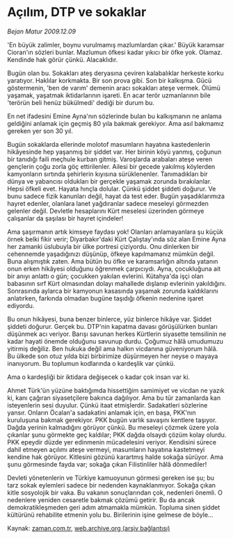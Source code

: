 # Açılım, DTP ve sokaklar

*Bejan Matur 2009.12.09*

<tr><td class="metin" colspan="2" style="padding-top: 20px; padding-left: 5px; ">'En büyük zalimler, boynu vurulmamış mazlumlardan çıkar.' Büyük karamsar Cioran'ın sözleri bunlar. Mazlumun öfkesi kadar yıkıcı bir öfke yok. Olamaz. Kendinde hak görür çünkü. Alacaklıdır.</td></tr><tr><td class="metin" colspan="2" style="padding-top: 20px; padding-left: 5px; "><p> Bugün olan bu. Sokakları ateş deryasına çeviren kalabalıklar herkeste korku yaratıyor. Haklılar korkmakta. Bir son prova gibi. Son bir kalkışma. Gücü göstermenin, 'ben de varım' demenin aracı sokakları ateşe vermek. Ölümü yaşamak, yaşatmak iktidarlarının işareti. En acar terör uzmanlarının bile 'terörün beli henüz bükülmedi' dediği bir durum bu.
<p> En net ifadesini Emine Ayna'nın sözlerinde bulan bu kalkışmanın ne anlama geldiğini anlamak için geçmiş 80 yıla bakmak gerekiyor. Ama asıl bakmamız gereken yer son 30 yıl.
<p> Bugün sokaklarda ellerinde molotof masumların hayatına kastedenlerin hikâyesinde hep yaşanmış bir şiddet var. Her birinin köyü yanmış, çoğunun bir tanıdığı faili meçhule kurban gitmiş. Varoşlarda arabaları ateşe veren gençlerin çoğu zorla göç ettirilenler. Ailesi bir gecede yakılmış köylerden kamyonların sırtında şehirlerin kıyısına sürüklenenler. Tanımadıkları bir dünya ve yabancısı oldukları bir gerçekle yaşamak zorunda bırakılanlar. Hepsi öfkeli evet. Hayata hınçla dolular. Çünkü şiddet şiddeti doğurur. Ve bunu sadece fizik kanunları değil, hayat da test eder. Bugün yaşadıklarımıza hayret edenler, olanlara lanet yağdıranlar sadece meseleyi görmezden gelenler değil. Devletle hesaplarını Kürt meselesi üzerinden görmeye çalışanlar da şaşılası bir hayret içindeler!
<p> Ama şaşırmanın artık kimseye faydası yok! Olanları anlamayanlara şu küçük örnek belki fikir verir; Diyarbakır'daki Kürt Çalıştay'ında söz alan Emine Ayna her zamanki üslubuyla bir ülke portresi çiziyordu. Onu dinlerken bir cehennemde yaşadığınızı düşünüp, öfkeye kapılmamanız mümkün değil. Buna alışmıştık zaten. Ama bütün bu öfke ve karamsarlığın altında yatanın onun erken hikâyesi olduğunu öğrenmek çarpıcıydı. Ayna, çocukluğuna ait bir anıyı anlattı o gün; çocukken yakılan evlerini. Kütahya'da işçi olan babasının sırf Kürt olmasından dolayı mahallede dışlanıp evlerinin yakıldığını. Sonrasında aylarca bir kamyonun kasasında yaşamak zorunda kaldıklarını anlatırken, farkında olmadan bugüne taşıdığı öfkenin nedenine işaret ediyordu.
<p> Bu onun hikâyesi, buna benzer binlerce, yüz binlerce hikâye var. Şiddet şiddeti doğurur. Gerçek bu. DTP'nin kapatma davası görüşülürken bunları düşünmek acı veriyor. Barışı savunan herkes Kürtlerin siyasette temsilinin ne kadar hayati önemde olduğunu savunup durdu. Çoğumuz hâlâ umudumuzu yitirmiş değiliz. Ben hukuka değil ama halkın vicdanına güveniyorum hâlâ. Bu ülkede son otuz yılda bizi birbirimize düşürmeyen her neyse o mayaya inanıyorum. Bu toplumun kodlarında o kardeşlik var çünkü.
<p> Ama o kardeşliği bir iktidara değişecek o kadar çok insan var ki.
<p> Ahmet Türk'ün yüzüne baktığımda hissettiğim samimiyet ve vicdan ne yazık ki, kanı çağıran siyasetçilere bakınca dağılıyor. Ama bu tür zamanlarda kan isteyenlerin sesi duyulur. Çünkü itaat etmişlerdir. Sadakatleri sözlerine yansır. Onların Öcalan'a sadakatini anlamak için, en başa, PKK'nın kuruluşuna bakmak gerekiyor. PKK bugün varlık savaşını kentlere taşıyor. Dağda yerinin kalmadığını görüyor çünkü. Bu meseleyi çözmek üzere yola çıkanlar şunu görmekte geç kaldılar; PKK dağda olsaydı çözüm kolay olurdu. PKK epeydir düzde yer edinmenin mücadelesini veriyor. Kendisini sürece dahil etmeyen açılımı ateşe vermeyi, masumların hayatına kastetmeyi kendine hak görüyor. Kitlesini gözünü karartmış halde sokağa sürüyor. Ama şunu görmesinde fayda var; sokağa çıkan Filistinliler hâlâ dönmediler!
<p> Devleti yönetenlerin ve Türkiye kamuoyunun görmesi gereken ise şu; bu tarz sokak eylemleri sadece bir nedenden kaynaklanmıyor. Sokağa çıkan kitle sosyolojik bir vaka. Bu vakanın sonuçlarından çok, nedenleri önemli. O nedenlere yeniden cesaretle bakmak çözümü getirir. Bu da ancak demokratikleşmeden geri adım atmamakla mümkün. Topluma sinen şiddet kültürünü rehabilite etmenin yolu bu. Birilerinin işine gelmese de böyle... <br/></p></p></p></p></p></p></p></p></td></tr>

Kaynak: [zaman.com.tr](http://zaman.com.tr/yazar.do?yazino=924974), [web.archive.org (arşiv bağlantısı)](http://web.archive.org/web/20100217160728/http://www.zaman.com.tr:80/yazar.do?yazino=924974)
